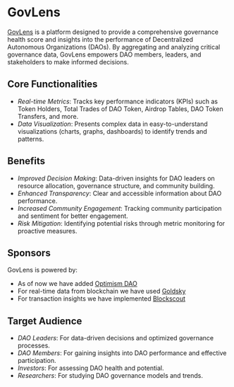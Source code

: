# GovLens

[GovLens](https://govlens.vercel.app) is a platform designed to provide a comprehensive governance health score and insights into the performance of Decentralized Autonomous Organizations (DAOs). By aggregating and analyzing critical governance data, GovLens empowers DAO members, leaders, and stakeholders to make informed decisions.

## Core Functionalities

- *Real-time Metrics*: Tracks key performance indicators (KPIs) such as Token Holders, Total Trades of DAO Token, Airdrop Tables, DAO Token Transfers, and more.
- *Data Visualization*: Presents complex data in easy-to-understand visualizations (charts, graphs, dashboards) to identify trends and patterns.

## Benefits

- *Improved Decision Making*: Data-driven insights for DAO leaders on resource allocation, governance structure, and community building.
- *Enhanced Transparency*: Clear and accessible information about DAO performance.
- *Increased Community Engagement*: Tracking community participation and sentiment for better engagement.
- *Risk Mitigation*: Identifying potential risks through metric monitoring for proactive measures.

## Sponsors

GovLens is powered by:

- As of now we have added [Optimism DAO](https://www.optimism.io/)
- For real-time data from blockchain we have used [Goldsky](https://goldsky.com)
- For transaction insights we have implemented [Blockscout](https://www.blockscout.com/)

## Target Audience

- *DAO Leaders*: For data-driven decisions and optimized governance processes.
- *DAO Members*: For gaining insights into DAO performance and effective participation.
- *Investors*: For assessing DAO health and potential.
- *Researchers*: For studying DAO governance models and trends.
